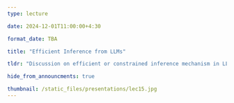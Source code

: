 ```yaml
---
type: lecture

date: 2024-12-01T11:00:00+4:30

format_date: TBA

title: "Efficient Inference from LLMs"

tldr: "Discussion on efficient or constrained inference mechanism in LLMs &ndash; Speculative Decoding, Lookahead Decoding, Flash-Decoding."

hide_from_announcments: true

thumbnail: /static_files/presentations/lec15.jpg
---
```

